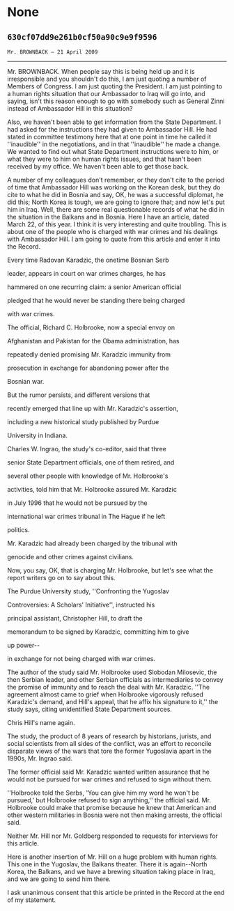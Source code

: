 # None
## `630cf07dd9e261b0cf50a90c9e9f9596`
`Mr. BROWNBACK — 21 April 2009`

---


Mr. BROWNBACK. When people say this is being held up and it is 
irresponsible and you shouldn't do this, I am just quoting a number of 
Members of Congress. I am just quoting the President. I am just 
pointing to a human rights situation that our Ambassador to Iraq will 
go into, and saying, isn't this reason enough to go with somebody such 
as General Zinni instead of Ambassador Hill in this situation?

Also, we haven't been able to get information from the State 
Department. I had asked for the instructions they had given to 
Ambassador Hill. He had stated in committee testimony here that at one 
point in time he called it ''inaudible'' in the negotiations, and in 
that ''inaudible'' he made a change. We wanted to find out what State 
Department instructions were to him, or what they were to him on human 
rights issues, and that hasn't been received by my office. We haven't 
been able to get those back.

A number of my colleagues don't remember, or they don't cite to the 
period of time that Ambassador Hill was working on the Korean desk, but 
they do cite to what he did in Bosnia and say, OK, he was a successful 
diplomat, he did this; North Korea is tough, we are going to ignore 
that; and now let's put him in Iraq. Well, there are some real 
questionable records of what he did in the situation in the Balkans and 
in Bosnia. Here I have an article, dated March 22, of this year. I 
think it is very interesting and quite troubling. This is about one of 
the people who is charged with war crimes and his dealings with 
Ambassador Hill. I am going to quote from this article and enter it 
into the Record.




 Every time Radovan Karadzic, the onetime Bosnian Serb 


 leader, appears in court on war crimes charges, he has 


 hammered on one recurring claim: a senior American official 


 pledged that he would never be standing there being charged 


 with war crimes.



 The official, Richard C. Holbrooke, now a special envoy on 


 Afghanistan and Pakistan for the Obama administration, has 


 repeatedly denied promising Mr. Karadzic immunity from 


 prosecution in exchange for abandoning power after the 


 Bosnian war.



 But the rumor persists, and different versions that 


 recently emerged that line up with Mr. Karadzic's assertion, 


 including a new historical study published by Purdue 


 University in Indiana.



 Charles W. Ingrao, the study's co-editor, said that three 


 senior State Department officials, one of them retired, and 


 several other people with knowledge of Mr. Holbrooke's 


 activities, told him that Mr. Holbrooke assured Mr. Karadzic 


 in July 1996 that he would not be pursued by the 


 international war crimes tribunal in The Hague if he left 


 politics.



 Mr. Karadzic had already been charged by the tribunal with 


 genocide and other crimes against civilians.


Now, you say, OK, that is charging Mr. Holbrooke, but let's see what 
the report writers go on to say about this.




 The Purdue University study, ''Confronting the Yugoslav 


 Controversies: A Scholars' Initiative'', instructed his 


 principal assistant, Christopher Hill, to draft the 


 memorandum to be signed by Karadzic, committing him to give 


 up power--


in exchange for not being charged with war crimes.

The author of the study said Mr. Holbrooke used Slobodan Milosevic, 
the then Serbian leader, and other Serbian officials as intermediaries 
to convey the promise of immunity and to reach the deal with Mr. 
Karadzic. ''The agreement almost came to grief when Holbrooke 
vigorously refused Karadzic's demand, and Hill's appeal, that he affix 
his signature to it,'' the study says, citing unidentified State 
Department sources.

Chris Hill's name again.

The study, the product of 8 years of research by historians, jurists, 
and social scientists from all sides of the conflict, was an effort to 
reconcile disparate views of the wars that tore the former Yugoslavia 
apart in the 1990s, Mr. Ingrao said.

The former official said Mr. Karadzic wanted written assurance that 
he would not be pursued for war crimes and refused to sign without 
them.

''Holbrooke told the Serbs, 'You can give him my word he won't be 
pursued,' but Holbrooke refused to sign anything,'' the official said. 
Mr. Holbrooke could make that promise because he knew that American and 
other western militaries in Bosnia were not then making arrests, the 
official said.

Neither Mr. Hill nor Mr. Goldberg responded to requests for 
interviews for this article.

Here is another insertion of Mr. Hill on a huge problem with human 
rights. This one in the Yugoslav, the Balkans theater. There it is 
again--North Korea, the Balkans, and we have a brewing situation taking 
place in Iraq, and we are going to send him there.

I ask unanimous consent that this article be printed in the Record at 
the end of my statement.